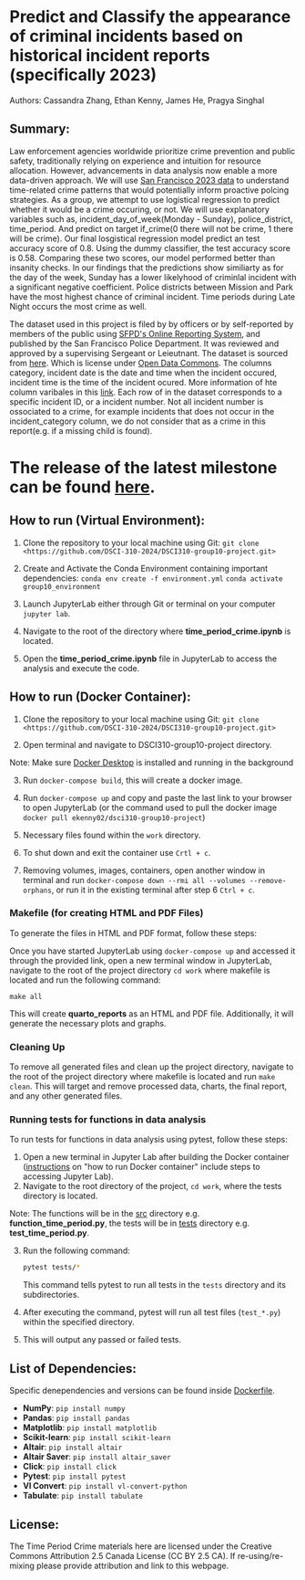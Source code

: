 # Predict and Classify the appearance of criminal incidents based on historical incident reports (specifically 2023)

Authors: Cassandra Zhang, Ethan Kenny, James He, Pragya Singhal

## Summary:

Law enforcement agencies worldwide prioritize crime prevention and public safety, traditionally relying on experience and intuition for resource allocation. However, advancements in data analysis now enable a more data-driven approach. We will use [San Francisco 2023 data](https://data.sfgov.org/Public-Safety/Police-Department-Incident-Reports-2018-to-Present/wg3w-h783/about_data) to understand time-related crime patterns that would potentially inform proactive polcing strategies. As a group, we attempt to use logistical regression to predict whether it would be a crime occuring, or not. We will use explanatory variables such as, incident_day_of_week(Monday - Sunday), police_district, time_period. And predict on target if_crime(0 there will not be crime, 1 there will be crime). Our final losgistical regression model predict an test accuracy score of 0.8. Using the dummy classifier, the test accuracy score is 0.58. Comparing these two scores, our model performed better than insanity checks. In our findings that the predictions show similiarty as for the day of the week, Sunday has a lower likelyhood of criminlal incident with a significant negative coefficient. Police districts between Mission and Park have the most highest chance of criminal incident. Time periods during Late Night occurs the most crime as well.

The dataset used in this project is filed by by officers or by self-reported by members of the public using [SFPD's Online Reporting System](https://www.sanfranciscopolice.org/get-service/police-reports), and published by the San Francisco Police Department. It was reviewed and approved by a supervising Sergeant or Leieutnant. The dataset is sourced from [here](https://www.sanfranciscopolice.org/). Which is license under [Open Data Commons](https://opendatacommons.org/licenses/pddl/1-0/). The columns category, incident date is the date and time when the incident occured, incident time is the time of the incident ocured. More information of hte column varibales in this [link](https://datasf.gitbook.io/datasf-dataset-explainers/sfpd-incident-report-2018-to-present#field-definitions). Each row of in the dataset corresponds to a specific incident ID, or a incident number. Not all incident number is ossociated to a crime, for example incidents that does not occur in the incident_category column, we do not consider that as a crime in this report(e.g. if a missing child is found). 

# The release of the latest milestone can be found [here](https://github.com/DSCI-310-2024/DSCI310_group10_crime-prediction/releases).

## How to run (Virtual Environment):

1. Clone the repository to your local machine using Git:
`git clone <https://github.com/DSCI-310-2024/DSCI310-group10-project.git>`
2. Create and Activate the Conda Environment containing important dependencies:
   `conda env create -f environment.yml`
    `conda activate group10_environment`
4. Launch JupyterLab either through Git or terminal on your computer `jupyter lab`.

5. Navigate to the root of the directory where __time_period_crime.ipynb__ is located.

6. Open the __time_period_crime.ipynb__ file in JupyterLab to access the analysis and execute the code.

## How to run (Docker Container):

1. Clone the repository to your local machine using Git:
`git clone <https://github.com/DSCI-310-2024/DSCI310-group10-project.git>`

2. Open terminal and navigate to DSCI310-group10-project directory.

Note: Make sure [Docker Desktop](https://www.docker.com/products/docker-desktop/) is installed and running in the background

3. Run `docker-compose build`, this will create a docker image.

4. Run `docker-compose up` and copy and paste the last link to your browser to open JupyterLab (or the command used to pull the docker image `docker pull ekenny02/dsci310-group10-project`)

5. Necessary files found within the `work` directory.

6. To shut down and exit the container use `Crtl + c`.

7. Removing volumes, images, containers, open another window in terminal and run `docker-compose down --rmi all --volumes --remove-orphans`, or run it in the existing terminal after step 6 `Ctrl + c`.

### Makefile (for creating HTML and PDF Files)

To generate the files in HTML and PDF format, follow these steps:

Once you have started JupyterLab using `docker-compose up` and accessed it through the provided link, open a new terminal window in JupyterLab, navigate to the root of the project directory `cd work` where makefile is located and run the following command:
```
make all
```
This will create __quarto_reports__ as an HTML and PDF file. Additionally, it will generate the necessary plots and graphs.

### Cleaning Up

To remove all generated files and clean up the project directory, navigate to the root of the project directory where makefile is located and run `make clean`. This will target and remove processed data, charts, the final report, and any other generated files.

### Running tests for functions in data analysis

To run tests for functions in data analysis using pytest, follow these steps:

1. Open a new terminal in Jupyter Lab after building the Docker container ([instructions](https://github.com/DSCI-310-2024/DSCI310-group10-project?tab=readme-ov-file#how-to-run-docker-container) on "how to run Docker container" include steps to accessing Jupyter Lab).
2. Navigate to the root directory of the project, `cd work`, where the tests directory is located.

Note: The functions will be in the [src](https://github.com/DSCI-310-2024/DSCI310-group10-project/tree/main/src) directory e.g. __function_time_period.py__, the tests will be in [tests](https://github.com/DSCI-310-2024/DSCI310-group10-project/tree/main/tests) directory e.g. __test_time_period.py__.

3. Run the following command:
    ```bash
    pytest tests/*
    ```
    This command tells pytest to run all tests in the `tests` directory and its subdirectories.
   
4. After executing the command, pytest will run all test files (`test_*.py`) within the specified directory.
5. This will output any passed or failed tests.



## List of Dependencies: 
Specific denependencies and versions can be found inside [Dockerfile](https://github.com/DSCI-310-2024/DSCI310-group10-project/blob/main/Dockerfile).

- **NumPy**: `pip install numpy`
- **Pandas**: `pip install pandas`
- **Matplotlib**: `pip install matplotlib`
- **Scikit-learn**: `pip install scikit-learn`
- **Altair**: `pip install altair`
- **Altair Saver**: `pip install altair_saver`
- **Click**: `pip install click`
- **Pytest**: `pip install pytest`
- **Vl Convert**: `pip install vl-convert-python`
- **Tabulate**: `pip install tabulate`

## License:
The Time Period Crime materials here are licensed under the Creative Commons Attribution 2.5 Canada License (CC BY 2.5 CA). If re-using/re-mixing please provide attribution and link to this webpage.

